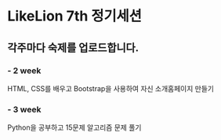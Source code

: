 # LikeLion 7th 정기세션

## 각주마다 숙제를 업로드합니다.

### - 2 week
HTML, CSS를 배우고 Bootstrap을 사용하여 자신 소개홈페이지 만들기

### - 3 week
Python을 공부하고 15문제 알고리즘 문제 풀기
